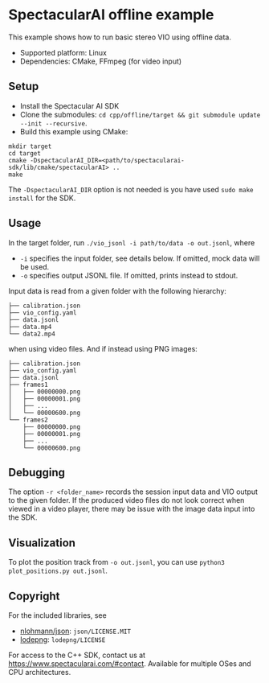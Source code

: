 # SpectacularAI offline example

This example shows how to run basic stereo VIO using offline data.

* Supported platform: Linux
* Dependencies: CMake, FFmpeg (for video input)

## Setup

* Install the Spectacular AI SDK
* Clone the submodules: `cd cpp/offline/target && git submodule update --init --recursive`.
* Build this example using CMake:

```
mkdir target
cd target
cmake -DspectacularAI_DIR=<path/to/spectacularai-sdk/lib/cmake/spectacularAI> ..
make
```

The `-DspectacularAI_DIR` option is not needed is you have used `sudo make install` for the SDK.

## Usage

In the target folder, run `./vio_jsonl -i path/to/data -o out.jsonl`, where

* `-i` specifies the input folder, see details below. If omitted, mock data will be used.
* `-o` specifies output JSONL file. If omitted, prints instead to stdout.

Input data is read from a given folder with the following hierarchy:

```
├── calibration.json
├── vio_config.yaml
├── data.jsonl
├── data.mp4
└── data2.mp4
```

when using video files. And if instead using PNG images:

```
├── calibration.json
├── vio_config.yaml
├── data.jsonl
├── frames1
│   ├── 00000000.png
│   ├── 00000001.png
│   ├── ...
│   └── 00000600.png
└── frames2
    ├── 00000000.png
    ├── 00000001.png
    ├── ...
    └── 00000600.png
```

## Debugging

The option `-r <folder_name>` records the session input data and VIO output to the given folder. If the produced video files do not look correct when viewed in a video player, there may be issue with the image data input into the SDK.

## Visualization

To plot the position track from `-o out.jsonl`, you can use `python3 plot_positions.py out.jsonl`.

## Copyright

For the included libraries, see
* [nlohmann/json](https://github.com/nlohmann/json): `json/LICENSE.MIT`
* [lodepng](https://lodev.org/lodepng/): `lodepng/LICENSE`

For access to the C++ SDK, contact us at <https://www.spectacularai.com/#contact>.
Available for multiple OSes and CPU architectures.
